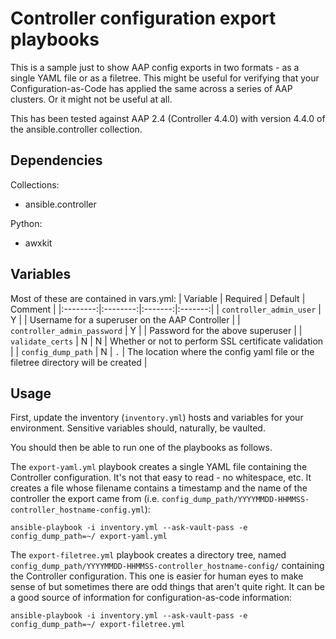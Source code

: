 # Controller configuration export playbooks
This is a sample just to show AAP config exports in two formats - as a single YAML file or as a filetree. This might be useful for verifying that your Configuration-as-Code has applied the same across a series of AAP clusters. Or it might not be useful at all.

This has been tested against AAP 2.4 (Controller 4.4.0) with version 4.4.0 of the ansible.controller collection.

## Dependencies
Collections:
- ansible.controller

Python:
- awxkit


## Variables
Most of these are contained in vars.yml:
| Variable | Required | Default | Comment |
|:--------:|:--------:|:-------:|:-------:|
| `controller_admin_user` | Y | | Username for a superuser on the AAP Controller |
| `controller_admin_password` | Y | | Password for the above superuser |
| `validate_certs` | N | N | Whether or not to perform SSL certificate validation |
| `config_dump_path` | N | `.` | The location where the config yaml file or the filetree directory will be created |

## Usage
First, update the inventory (`inventory.yml`) hosts and variables for your environment. Sensitive variables should, naturally, be vaulted.

You should then be able to run one of the playbooks as follows.

The `export-yaml.yml` playbook creates a single YAML file containing the Controller configuration. It's not that easy to read - no whitespace, etc. It creates a file whose filename contains a timestamp and the name of the controller the export came from (i.e. `config_dump_path/YYYYMMDD-HHMMSS-controller_hostname-config.yml`):

`ansible-playbook -i inventory.yml --ask-vault-pass -e config_dump_path=~/ export-yaml.yml`

The `export-filetree.yml` playbook creates a directory tree, named `config_dump_path/YYYYMMDD-HHMMSS-controller_hostname-config/` containing the Controller configuration. This one is easier for human eyes to make sense of but sometimes there are odd things that aren't quite right. It can be a good source of information for configuration-as-code information:

`ansible-playbook -i inventory.yml --ask-vault-pass -e config_dump_path=~/ export-filetree.yml`

